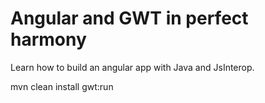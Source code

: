 # Angular and GWT in perfect harmony

Learn how to build an angular app with Java and JsInterop.

mvn clean install gwt:run
